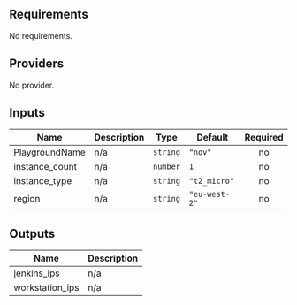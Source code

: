 ## Requirements

No requirements.

## Providers

No provider.

## Inputs

| Name | Description | Type | Default | Required |
|------|-------------|------|---------|:--------:|
| PlaygroundName | n/a | `string` | `"nov"` | no |
| instance\_count | n/a | `number` | `1` | no |
| instance\_type | n/a | `string` | `"t2_micro"` | no |
| region | n/a | `string` | `"eu-west-2"` | no |

## Outputs

| Name | Description |
|------|-------------|
| jenkins\_ips | n/a |
| workstation\_ips | n/a |

